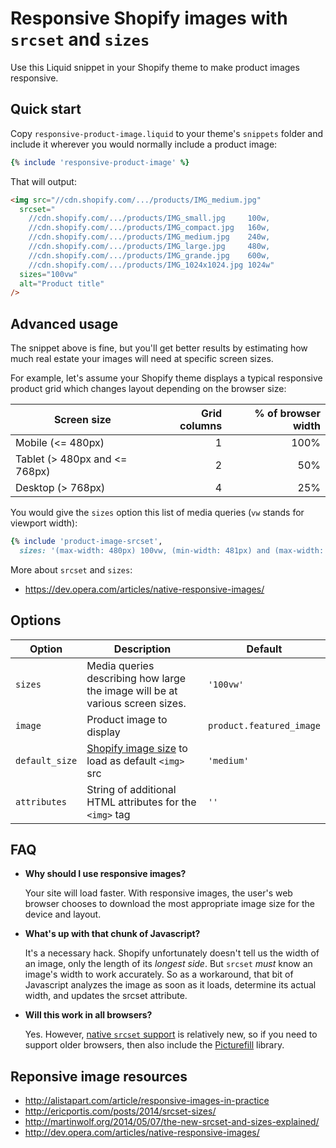Responsive Shopify images with `srcset` and `sizes`
===

Use this Liquid snippet in your Shopify theme to make product images responsive.

Quick start
---

Copy `responsive-product-image.liquid` to your theme's `snippets` folder and include it wherever you would normally include a product image:

```ruby
{% include 'responsive-product-image' %}
```

That will output:

```html
<img src="//cdn.shopify.com/.../products/IMG_medium.jpg"
  srcset="
    //cdn.shopify.com/.../products/IMG_small.jpg     100w,
    //cdn.shopify.com/.../products/IMG_compact.jpg   160w,
    //cdn.shopify.com/.../products/IMG_medium.jpg    240w,
    //cdn.shopify.com/.../products/IMG_large.jpg     480w,
    //cdn.shopify.com/.../products/IMG_grande.jpg    600w,
    //cdn.shopify.com/.../products/IMG_1024x1024.jpg 1024w"
  sizes="100vw"
  alt="Product title"
/>
```

Advanced usage
---

The snippet above is fine, but you'll get better results by estimating how much real estate your images will need at specific screen sizes.

For example, let's assume your Shopify theme displays a typical responsive product grid which changes layout depending on the browser size:

| Screen size | Grid columns | % of browser width |
|--------|--------------:|--------------------:|
|Mobile (<= 480px)|1|100%|
|Tablet (> 480px and <= 768px)|2|50%|
|Desktop (> 768px)|4|25%|

You would give the `sizes` option this list of media queries (`vw` stands for viewport width):

```ruby
{% include 'product-image-srcset',
  sizes: '(max-width: 480px) 100vw, (min-width: 481px) and (max-width: 768px) 50vw, 25vw'%}
```

More about `srcset` and `sizes`:
  - https://dev.opera.com/articles/native-responsive-images/

Options
---

| Option | Description | Default |
|--------|-------------|---------|
| `sizes` | Media queries describing how large the image  will be at various screen sizes. | `'100vw'` |
| `image` | Product image to display | `product.featured_image`
| `default_size` | [Shopify image size](https://docs.shopify.com/themes/liquid-documentation/filters/url-filters#size-parameters) to load as default `<img>` src | `'medium'` |
| `attributes` | String of additional HTML attributes for the `<img>` tag | `''` |

FAQ
---

- **Why should I use responsive images?**

  Your site will load faster. With responsive images, the user's web browser chooses to download the most appropriate image size for the device and layout.

- **What's up with that chunk of Javascript?**

  It's a necessary hack. Shopify unfortunately doesn't tell us the width of an image, only the length of its *longest side*. But `srcset` *must* know an image's width to work accurately. So as a workaround, that bit of Javascript analyzes the image as soon as it loads, determine its actual width, and updates the srcset attribute.

- **Will this work in all browsers?**

  Yes. However, [native `srcset` support](http://caniuse.com/#feat=srcset) is relatively new, so if you need to support older browsers, then also include the [Picturefill](http://scottjehl.github.io/picturefill/) library.

Reponsive image resources
---

- http://alistapart.com/article/responsive-images-in-practice
- http://ericportis.com/posts/2014/srcset-sizes/
- http://martinwolf.org/2014/05/07/the-new-srcset-and-sizes-explained/
- http://dev.opera.com/articles/native-responsive-images/
